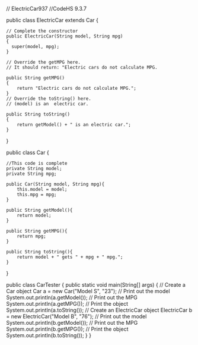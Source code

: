 // ElectricCar937
//CodeHS 9.3.7

public class ElectricCar extends Car {

    // Complete the constructor
    public ElectricCar(String model, String mpg)
    {
      super(model, mpg);
    }

    // Override the getMPG here.
    // It should return: "Electric cars do not calculate MPG.

    public String getMPG()
    {
        return "Electric cars do not calculate MPG.";
    }
    // Override the toString() here.
    // (model) is an  electric car.
   
    public String toString()
    {
        return getModel() + " is an electric car.";
    }
    
    
}


public class Car {

    //This code is complete
    private String model;
    private String mpg;

    public Car(String model, String mpg){
        this.model = model;
        this.mpg = mpg;
    }

    public String getModel(){
        return model;
    }

    public String getMPG(){
        return mpg;
    }

    public String toString(){
        return model + " gets " + mpg + " mpg.";
    }
}



public class CarTester
{
    public static void main(String[] args)
    {
        // Create a Car object
        Car a = new Car("Model S", "23");
        // Print out the model
        System.out.println(a.getModel());
        // Print out the MPG
        System.out.println(a.getMPG());
        // Print the object
        System.out.println(a.toString());
        // Create an ElectricCar object
        ElectricCar b = new ElectricCar("Model B", "76");
        // Print out the model
        System.out.println(b.getModel());
        // Print out the MPG
        System.out.println(b.getMPG());
        // Print the object
        System.out.println(b.toString());
    }
}
